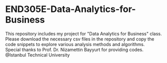 # END305E-Data-Analytics-for-Business
This repository includes my project for "Data Analytics for Business" class. \
Please download the necessary csv files in the repository and copy the code snippets to explore various analysis methods and algorithms. \
Special thanks to Prof. Dr. Nizamettin Bayyurt for providing codes. \
@Istanbul Technical University
